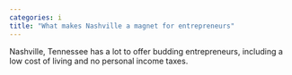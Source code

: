```yaml
---
categories: i
title: "What makes Nashville a magnet for entrepreneurs"
---
```

Nashville, Tennessee has a lot to offer budding entrepreneurs, including a low cost of living and no personal income taxes.